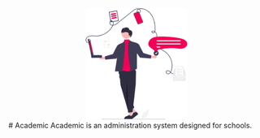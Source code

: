 <div align="center">
    <img src="./Assets/logo.svg" alt="logo" width=200/>
</div>
# Academic
Academic is an administration system designed for schools.

